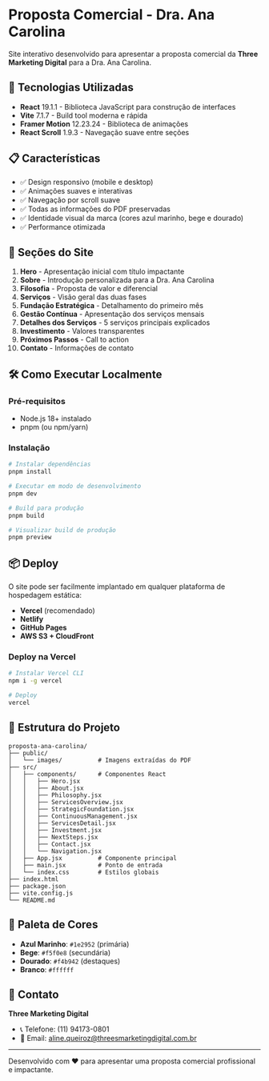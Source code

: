 # Proposta Comercial - Dra. Ana Carolina

Site interativo desenvolvido para apresentar a proposta comercial da **Three Marketing Digital** para a Dra. Ana Carolina.

## 🚀 Tecnologias Utilizadas

- **React** 19.1.1 - Biblioteca JavaScript para construção de interfaces
- **Vite** 7.1.7 - Build tool moderna e rápida
- **Framer Motion** 12.23.24 - Biblioteca de animações
- **React Scroll** 1.9.3 - Navegação suave entre seções

## 📋 Características

- ✅ Design responsivo (mobile e desktop)
- ✅ Animações suaves e interativas
- ✅ Navegação por scroll suave
- ✅ Todas as informações do PDF preservadas
- ✅ Identidade visual da marca (cores azul marinho, bege e dourado)
- ✅ Performance otimizada

## 🎨 Seções do Site

1. **Hero** - Apresentação inicial com título impactante
2. **Sobre** - Introdução personalizada para a Dra. Ana Carolina
3. **Filosofia** - Proposta de valor e diferencial
4. **Serviços** - Visão geral das duas fases
5. **Fundação Estratégica** - Detalhamento do primeiro mês
6. **Gestão Contínua** - Apresentação dos serviços mensais
7. **Detalhes dos Serviços** - 5 serviços principais explicados
8. **Investimento** - Valores transparentes
9. **Próximos Passos** - Call to action
10. **Contato** - Informações de contato

## 🛠️ Como Executar Localmente

### Pré-requisitos
- Node.js 18+ instalado
- pnpm (ou npm/yarn)

### Instalação

```bash
# Instalar dependências
pnpm install

# Executar em modo de desenvolvimento
pnpm dev

# Build para produção
pnpm build

# Visualizar build de produção
pnpm preview
```

## 📦 Deploy

O site pode ser facilmente implantado em qualquer plataforma de hospedagem estática:

- **Vercel** (recomendado)
- **Netlify**
- **GitHub Pages**
- **AWS S3 + CloudFront**

### Deploy na Vercel

```bash
# Instalar Vercel CLI
npm i -g vercel

# Deploy
vercel
```

## 📁 Estrutura do Projeto

```
proposta-ana-carolina/
├── public/
│   └── images/          # Imagens extraídas do PDF
├── src/
│   ├── components/      # Componentes React
│   │   ├── Hero.jsx
│   │   ├── About.jsx
│   │   ├── Philosophy.jsx
│   │   ├── ServicesOverview.jsx
│   │   ├── StrategicFoundation.jsx
│   │   ├── ContinuousManagement.jsx
│   │   ├── ServicesDetail.jsx
│   │   ├── Investment.jsx
│   │   ├── NextSteps.jsx
│   │   ├── Contact.jsx
│   │   └── Navigation.jsx
│   ├── App.jsx          # Componente principal
│   ├── main.jsx         # Ponto de entrada
│   └── index.css        # Estilos globais
├── index.html
├── package.json
├── vite.config.js
└── README.md
```

## 🎨 Paleta de Cores

- **Azul Marinho**: `#1e2952` (primária)
- **Bege**: `#f5f0e8` (secundária)
- **Dourado**: `#f4b942` (destaques)
- **Branco**: `#ffffff`

## 📱 Contato

**Three Marketing Digital**

- 📞 Telefone: (11) 94173-0801
- 📧 Email: aline.queiroz@threesmarketingdigital.com.br

---

Desenvolvido com ❤️ para apresentar uma proposta comercial profissional e impactante.
